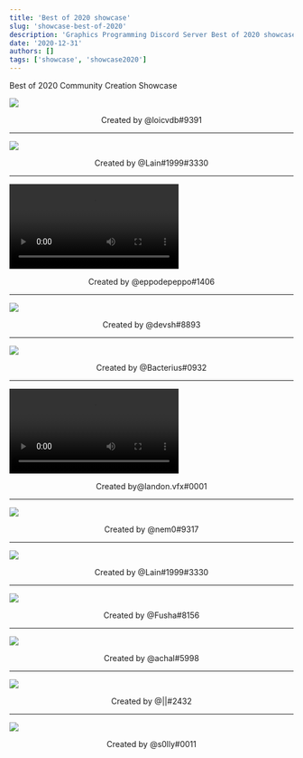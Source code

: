 ```yaml
---
title: 'Best of 2020 showcase'
slug: 'showcase-best-of-2020'
description: 'Graphics Programming Discord Server Best of 2020 showcase'
date: '2020-12-31'
authors: []
tags: ['showcase', 'showcase2020']
---
```


Best of 2020 Community Creation Showcase

![](https://i.imgur.com/wCchteK.png)
<center>Created by @loicvdb#9391</center>

<hr />

![](https://i.imgur.com/tntSBrr.png)
<center>Created by @Lain#1999#3330</center>

<hr />

![](https://i.imgur.com/S20xWqV.mp4)
<center>Created by @eppodepeppo#1406</center>

<hr />

![](https://i.imgur.com/Jken5mH.png)
<center>Created by @devsh#8893</center>

<hr />

![](https://i.imgur.com/Zy2z7fu.png)
<center>Created by @Bacterius#0932</center>

<hr />

![](https://i.imgur.com/oFdTeoH.mp4)
<center>Created by@landon.vfx#0001</center>

<hr />

![](https://i.imgur.com/fAz762x.png)
<center>Created by @nem0#9317</center>

<hr />

![](https://i.imgur.com/0zpwujg.png)
<center>Created by @Lain#1999#3330</center>

<hr />

![](https://i.imgur.com/PdRCqHf.png)
<center>Created by @Fusha#8156</center>

<hr />

![](https://i.imgur.com/KaMPuLU.png)
<center>Created by @achal#5998</center>

<hr />

![](https://i.imgur.com/VI9SiRd.jpg)
<center>Created by @||#2432</center>

<hr />

![](https://i.imgur.com/bKhVi5N.gif)
<center>Created by @s0lly#0011</center>
